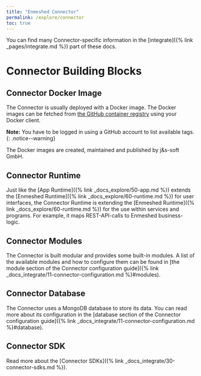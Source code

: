 ```yaml
---
title: "Enmeshed Connector"
permalink: /explore/connector
toc: true
---
```


You can find many Connector-specific information in the [integrate]({% link _pages/integrate.md %}) part of these docs.

# Connector Building Blocks

## Connector Docker Image

The Connector is usually deployed with a Docker image. The Docker images can be fetched from [the GitHub container registry](https://github.com/nmshd/cns-connector/pkgs/container/connector) using your Docker client.

**Note:** You have to be logged in using a GitHub account to list available tags.
{: .notice--warning}

The Docker images are created, maintained and published by j&s-soft GmbH.

## Connector Runtime

Just like the [App Runtime]({% link _docs_explore/50-app.md %}) extends the [Enmeshed Runtime]({% link _docs_explore/60-runtime.md %}) for user interfaces, the Connector Runtime is extending the [Enmeshed Runtime]({% link _docs_explore/60-runtime.md %}) for the use within services and programs. For example, it maps REST-API-calls to Enmeshed business-logic.

## Connector Modules

The Connector is built modular and provides some built-in modules. A list of the available modules and how to configure them can be found in [the module section of the Connector configuration guide]({% link _docs_integrate/11-connector-configuration.md %}#modules).

## Connector Database

The Connector uses a MongoDB database to store its data. You can read more about its configuration in the [database section of the Connector configuration guide]({% link _docs_integrate/11-connector-configuration.md %}#database).

## Connector SDK

Read more about the [Connector SDKs]({% link _docs_integrate/30-connector-sdks.md %}).
